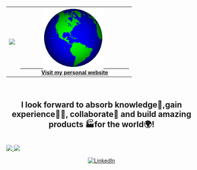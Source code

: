 <table width="100%"  border="0" cellpadding="0" cellspacing="0">
  <tr>
    <td align="center">
      <img align="left" src="https://github-readme-stats.vercel.app/api?username=ilias000&show_icons=true&theme=dracula" />
    </td>
    <td align="center">
      <a href="https://ilias-piotopoulos.com">
        <span>&nbsp;&nbsp;&nbsp;&nbsp;&nbsp;&nbsp;&nbsp;</span>
        <span>&nbsp;&nbsp;&nbsp;&nbsp;&nbsp;&nbsp;&nbsp;</span>
        <img src="https://github.com/benyou1969/benyou1969/blob/master/globe.gif?raw=true" />
        <span>&nbsp;&nbsp;&nbsp;&nbsp;&nbsp;&nbsp;&nbsp;&nbsp;</span>
        <span>&nbsp;&nbsp;&nbsp;&nbsp;&nbsp;&nbsp;&nbsp;&nbsp;</span>
        <br>
        <strong>Visit my personal website </strong>
    </td>
  </tr>
</table>

<br/>

<h2 align= "center"><b>I look forward to absorb knowledge🧠,gain experience👨‍🏭, collaborate🤝 and build amazing products 🏭for the world🌍!</b></h2>

<br/>

<a href="https://github.com/ilias000">
  <img height="180em" src="https://github-readme-stats.vercel.app/api?username=ilias000&theme=buefy&show_icons=true" />
  <img height="180em" src="https://github-readme-stats.vercel.app/api/top-langs/?username=ilias000&theme=buefy&layout=compact" />
</a>

<br/>

<p align="center">
<a href="https://www.linkedin.com/in/ilias-piotopoulos/"><img alt="LinkedIn"></a>

